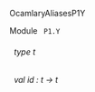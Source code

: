 OcamlaryAliasesP1Y

 Module `` P1.Y`` 
<a id="type-t"></a>
###### &nbsp; type t



<a id="val-id"></a>
###### &nbsp; val id : t -> t

